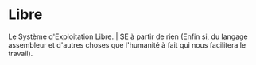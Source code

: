 # Libre
Le Système d'Exploitation Libre. | SE à partir de rien (Enfin si, du langage assembleur et d'autres choses que l'humanité à fait qui nous facilitera le travail).
